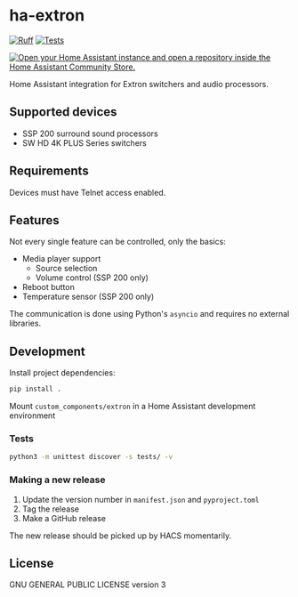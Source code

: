 # ha-extron

[![Ruff](https://github.com/NitorCreations/ha-extron/actions/workflows/ruff.yaml/badge.svg)](https://github.com/NitorCreations/ha-extron/actions/workflows/ruff.yaml)
[![Tests](https://github.com/NitorCreations/ha-extron/actions/workflows/unittest.yaml/badge.svg)](https://github.com/NitorCreations/ha-extron/actions/workflows/unittest.yaml)

[![Open your Home Assistant instance and open a repository inside the Home Assistant Community Store.](https://my.home-assistant.io/badges/hacs_repository.svg)](https://my.home-assistant.io/redirect/hacs_repository/?owner=NitorCreations&repository=https%3A%2F%2Fgithub.com%2FNitorCreations%2Fha-extron)

Home Assistant integration for Extron switchers and audio processors.

## Supported devices

* SSP 200 surround sound processors
* SW HD 4K PLUS Series switchers

## Requirements

Devices must have Telnet access enabled.

## Features

Not every single feature can be controlled, only the basics:

* Media player support
  * Source selection
  * Volume control (SSP 200 only)
* Reboot button
* Temperature sensor (SSP 200 only)

The communication is done using Python's `asyncio` and requires no external libraries.

## Development

Install project dependencies:

```bash
pip install .
```

Mount `custom_components/extron` in a Home Assistant development environment

### Tests

```bash
python3 -m unittest discover -s tests/ -v
```

### Making a new release

1. Update the version number in `manifest.json` and `pyproject.toml`
2. Tag the release
3. Make a GitHub release

The new release should be picked up by HACS momentarily.

## License

GNU GENERAL PUBLIC LICENSE version 3
